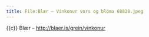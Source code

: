 ```yaml
---
title: File:Blær – Vinkonur vors og blóma 68828.jpeg
---
```


{{c}} Blær – http://blaer.is/grein/vinkonur